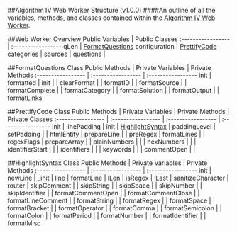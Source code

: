 ##Algorithm IV Web Worker Structure (v1.0.0)
####An outline of all the variables, methods, and classes contained within the [Algorithm IV Web Worker](https://github.com/imaginate/SalgorithmIV/blob/master/src/algorithmIVData.js#L123-136).


##Web Worker Overview
Public Variables   | Public Classes
:----------------- | :-----------------
qLen               | [FormatQuestions](#formatquestions-class)
configuration      | [PrettifyCode](#prettifycode-class)
categories         |
sources            | 
questions          |

##FormatQuestions Class
Public Methods     | Private Variables  | Private Methods
:----------------- | :----------------- | :-----------------
init               | formatted          | init
                   |                    | clearFormat
                   |                    | formatID
                   |                    | formatSource
                   |                    | formatComplete
                   |                    | formatCategory
                   |                    | formatSolution
                   |                    | formatOutput
                   |                    | formatLinks

##PrettifyCode Class
Public Methods     | Private Variables  | Private Methods    | Private Classes
:----------------- | :----------------- | :----------------- | :-----------------
init               | linePadding        | init               | [HighlightSyntax](#highlightsyntax-class)
                   | paddingLevel       | setPadding         |
                   | htmlEntity         | prepareLine        |
                   | preRegex           | formatLines        |
                   | regexFlags         | prepareArray       |
                   | plainNumbers       |                    |
                   | hexNumbers         |                    |
                   | identifierStart    |                    |
                   | identifiers        |                    |
                   | keywords           |                    |
                   | commentOpen        |                    |

##HighlightSyntax Class
Public Methods     | Private Variables  | Private Methods
:----------------- | :----------------- | :-----------------
init               | newLine            | _init
                   | line               | formatLine
                   | lLen               | isRegex
                   | lLast              | sanitizeCharacter
                   | router             | skipComment
                   |                    | skipString
                   |                    | skipSpace
                   |                    | skipNumber
                   |                    | skipIdentifier
                   |                    | formatCommentOpen
                   |                    | formatCommentClose
                   |                    | formatLineComment
                   |                    | formatString
                   |                    | formatRegex
                   |                    | formatSpace
                   |                    | formatBracket
                   |                    | formatOperator
                   |                    | formatComma
                   |                    | formatSemicolon
                   |                    | formatColon
                   |                    | formatPeriod
                   |                    | formatNumber
                   |                    | formatIdentifier
                   |                    | formatMisc